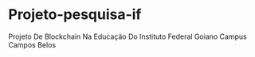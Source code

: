 # Projeto-pesquisa-if
Projeto De Blockchain Na Educação Do Instituto Federal Goiano Campus Campos Belos
